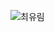 ![최유림](https://s3-us-west-2.amazonaws.com/secure.notion-static.com/ef22708d-fb29-491a-9396-c48c36ce7505/KakaoTalk_Photo_2022-04-02-16-50-46.png)
